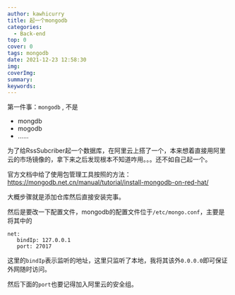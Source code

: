 ```yaml
---
author: kawhicurry
title: 起一个mongodb
categories:
  - Back-end
top: 0
cover: 0
tags: mongodb
date: 2021-12-23 12:58:30
img:
coverImg:
summary:
keywords:
---
```


第一件事：`mongodb` , 不是

- mongdb
- mogodb
- ......

为了给RssSubcriber起一个数据库，在阿里云上搭了一个，本来想着直接用阿里云的市场镜像的，拿下来之后发现根本不知道咋用。。。还不如自己起一个。

官方文档中给了使用包管理工具按照的方法：<https://mongodb.net.cn/manual/tutorial/install-mongodb-on-red-hat/>

大概步骤就是添加仓库然后直接安装完事。

然后是要改一下配置文件，mongodb的配置文件位于`/etc/mongo.conf`，主要是将其中的

```
net:
   bindIp: 127.0.0.1
   port: 27017
```

这里的`bindIp`表示监听的地址，这里只监听了本地，我将其该外`0.0.0.0`即可保证外网随时访问。

然后下面的`port`也要记得加入阿里云的安全组。
